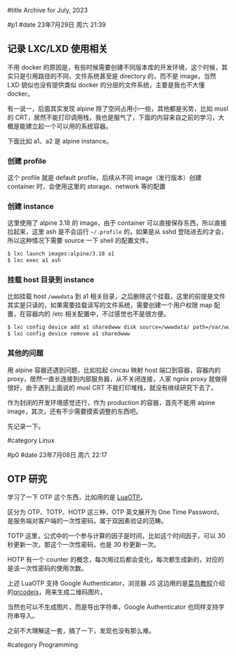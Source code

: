 #title Archive for July, 2023

#p1
#date 23年7月29日 周六 21:39

## 记录 LXC/LXD 使用相关

不用 docker 的原因是，有些时候需要创建不同版本库的开发环境，这个时候，其实只是引用路径的不同，文件系统甚至是 directory 的，而不是 image，当然 LXD 貌似也没有提供类似 docker 的分层的文件系统，主要是我也不大懂 docker。

有一说一，后面其实发现 alpine 除了空间占用小一些，其他都是劣势，比如 musl 的 CRT，居然不能打印调用栈，我也是服气了，下面的内容来自之前的学习，大概是能建立起一个可以用的系统容器。

下面比如 a1、a2 是 alpine instance。

### 创建 profile

这个 profile 就是 default profile，后续从不同 image（发行版本）创建 container 时，会使用这里的 storage、network 等的配置

### 创建 instance

这里使用了 alpine 3.18 的 image，由于 container 可以直接保存东西，所以直接拉起来，这里 ash 是不会运行 `~/.profile` 的，如果是从 sshd 登陆进去的才会，所以这种情况下需要 source 一下 shell 的配置文件。

```sh
$ lxc launch images:alpine/3.18 a1
$ lxc exec a1 ash
```

### 挂载 host 目录到 instance

比如挂载 host `/wwwdata` 到 a1 相关目录，之后删除这个挂载，这里的前提是文件其实是只读的，如果需要挂载读写的文件系统，需要创建一个用户权限 map 配置，在容器内的 /etc 相关配置中，不过感觉也不是很方便。

``` sh
$ lxc config device add a1 sharedwww disk source=/wwwdata/ path=/var/www/html/
$ lxc config device remove a1 sharedwww
```

### 其他的问题

用 alpine 容器还遇到问题，比如拉起 cincau 映射 host 端口到容器，容器内的 proxy，居然一直长连接到内部服务器，从不关闭连接，人家 ngnix proxy 就做得很好，由于遇到上面说的 musl CRT 不能打印堆栈，就没有继续研究下去了。

作为封闭的开发环境感觉还行，作为 production 的容器，首先不能用 alpine image，其次，还有不少需要摸索调整的东西吧。

先记录一下。

#category Linux

#p0
#date 23年7月08日 周六 22:17

## OTP 研究

学习了一下 OTP 这个东西，比如用的是 [LuaOTP](https://github.com/OTPLibraries/LuaOTP)。

区分为 OTP、TOTP、HOTP 这三种，OTP 英文展开为 One Time Password，是服务端对客户端的一次性密码，属于双因素验证的范畴。

TOTP 这里，公式中的一个参与计算的因子是时间，比如这个时间因子，可以 30 秒更新一次，那这个一次性密码，也是 30 秒更新一次。

HOTP 有一个 counter 的概念，每次用过后都会变化，每次都生成新的，对应的是该一次性密码的使用次数。

上述 LuaOTP 支持 Google Authenticator，浏览器 JS 这边用的是[菜鸟教程](https://www.runoob.com/w3cnote/javascript-qrcodejs-library.html)介绍的[qrcodejs](https://github.com/davidshimjs/qrcodejs)，用来生成二维码图片。

当然也可以不生成图片，而是导出字符串，Google Authenticator 也同样支持字符串导入。

之前不大理解这一套，搞了一下，发现也没有那么难。

#category Programming